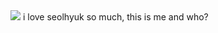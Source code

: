 <img src="https://i.pinimg.com/564x/c5/d4/92/c5d492da766a5003c9fafd95c6299f5a.jpg">
i love seolhyuk so much, this is me and who?
